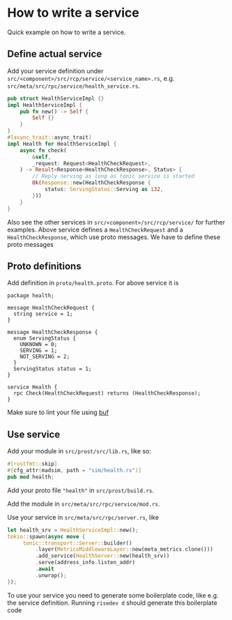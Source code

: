 # How to write a service

Quick example on how to write a service.

## Define actual service

Add your service definition under `src/<component>/src/rcp/service/<service_name>.rs`, e.g. `src/meta/src/rpc/service/health_service.rs`.

```rust 
pub struct HealthServiceImpl {}
impl HealthServiceImpl {
    pub fn new() -> Self {
        Self {}
    }
}
#[async_trait::async_trait]
impl Health for HealthServiceImpl {
    async fn check(
        &self,
        _request: Request<HealthCheckRequest>,
    ) -> Result<Response<HealthCheckResponse>, Status> {
        // Reply serving as long as tonic service is started
        Ok(Response::new(HealthCheckResponse {
            status: ServingStatus::Serving as i32,
        }))
    }
}
```

Also see the other services in `src/<component>/src/rcp/service/` for further examples. Above service defines a `HealthCheckRequest` and a `HealthCheckResponse`, which use proto messages. We have to define these proto messages

## Proto definitions

Add definition in `proto/health.proto`. For above service it is

```
package health;

message HealthCheckRequest {
  string service = 1;
}

message HealthCheckResponse {
  enum ServingStatus {
    UNKNOWN = 0;
    SERVING = 1;
    NOT_SERVING = 2;
  }
  ServingStatus status = 1;
}

service Health {
  rpc Check(HealthCheckRequest) returns (HealthCheckResponse);
}
```

Make sure to lint your file using [buf](https://docs.buf.build/installation)

## Use service 


Add your module in `src/prost/src/lib.rs`, like so: 

```rust
#[rustfmt::skip]
#[cfg_attr(madsim, path = "sim/health.rs")]
pub mod health;
```

Add your proto file `"health"` in `src/prost/build.rs`.

Add the module in `src/meta/src/rpc/service/mod.rs`.

Use your service in `src/meta/src/rpc/server.rs`, like 

```rust
let health_srv = HealthServiceImpl::new();
tokio::spawn(async move {
     tonic::transport::Server::builder()
         .layer(MetricsMiddlewareLayer::new(meta_metrics.clone()))
         .add_service(HealthServer::new(health_srv))
         .serve(address_info.listen_addr)
         .await
         .unwrap();
});
```

To use your service you need to generate some boilerplate code, like e.g. the service definition. Running `risedev d` should generate this boilerplate code


